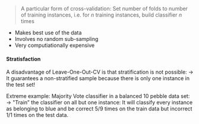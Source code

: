 
>A particular form of cross-validation:
>Set number of folds to number of training instances, i.e. for $n$ training instances, build classifier $n$ times

* Makes best use of the data
* Involves no random sub-sampling
* Very computiationally expensive

#### Stratisfaction

A disadvantage of Leave-One-Out-CV is that stratification is not possible:
-> It guarantees a non-stratified sample because there is only one instance in the test set!

Extreme example: Majority Vote classifier in a balanced 10 pebble data set:
-> "Train” the classifier on all but one instance: It will classify every instance as belonging to blue and be correct 5/9 times on the train data but incorrect 1/1 times on the test data.  
